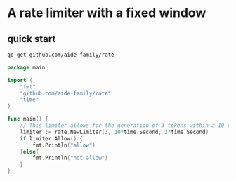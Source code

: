 # A rate limiter with a fixed window

## quick start

```bash
go get github.com/aide-family/rate
```

```go
package main

import (
	"fmt"
	"github.com/aide-family/rate"
	"time"
)

func main() {
	// This limiter allows for the generation of 3 tokens within a 10 second window with a minimum interval of 2 seconds.
	limiter := rate.NewLimiter(3, 10*time.Second, 2*time.Second)
	if limiter.Allow() {
		fmt.Println("allow")
	}else{
		fmt.Println("not allow")
    }
}
```

